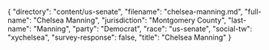 {
  "directory": "content/us-senate",
  "filename": "chelsea-manning.md",
  "full-name": "Chelsea Manning",
  "jurisdiction": "Montgomery County",
  "last-name": "Manning",
  "party": "Democrat",
  "race": "us-senate",
  "social-tw": "xychelsea",
  "survey-response": false,
  "title": "Chelsea Manning"
}
